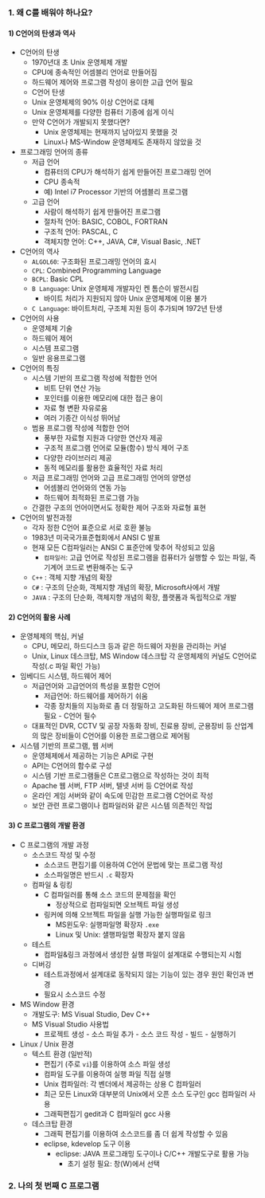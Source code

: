 ### 1. 왜 C를 배워야 하나요?

#### 1) C언어의 탄생과 역사

* C언어의 탄생
  * 1970년대 초 Unix 운영체제 개발
  * CPU에 종속적인 어셈블리 언어로 만들어짐
  * 하드웨어 제어와 프로그램 작성이 용이한 고급 언어 필요
  * C언어 탄생
  * Unix 운영체제의 90% 이상 C언어로 대체
  * Unix 운영체제를 다양한 컴퓨터 기종에 쉽게 이식
  * 만약 C언어가 개발되지 못했다면?
    * Unix 운영체제는 현재까지 남아있지 못했을 것
    * Linux나 MS-Window 운영체제도 존재하지 않았을 것
* 프로그래밍 언어의 종류
  * 저급 언어
    * 컴퓨터의 CPU가 해석하기 쉽게 만들어진 프로그래밍 언어
    * CPU 종속적
    * 예) Intel i7 Processor 기반의 어셈블리 프로그램
  * 고급 언어
    * 사람이 해석하기 쉽게 만들어진 프로그램
    * 절차적 언어: BASIC, COBOL, FORTRAN
    * 구조적 언어: PASCAL, C
    * 객체지향 언어: C++, JAVA, C#, Visual Basic, .NET
* C언어의 역사
  * `ALGOL60`: 구조화된 프로그래밍 언어의 효시
  * `CPL`: Combined Programming Language
  * `BCPL`: Basic CPL
  * `B Language`: Unix 운영체제 개발자인 켄 톰슨이 발전시킴
    * 바이트 처리가 지원되지 않아 Unix 운영체제에 이용 불가
  * `C Language`: 바이트처리, 구조체 지원 등이 추가되며 1972년 탄생
* C언어의 사용
  * 운영체제 기술
  * 하드웨어 제어
  * 시스템 프로그램
  * 일반 응용프로그램
* C언어의 특징
  * 시스템 기반의 프로그램 작성에 적합한 언어
    * 비트 단위 연산 가능
    * 포인터를 이용한 메모리에 대한 접근 용이
    * 자료 형 변환 자유로움
    * 여러 기종간 이식성 뛰어남
  * 범용 프로그램 작성에 적합한 언어
    * 풍부한 자료형 지원과 다양한 연산자 제공
    * 구조적 프로그램 언어로 모듈(함수) 방식 제어 구조
    * 다양한 라이브러리 제공
    * 동적 메모리를 활용한 효율적인 자료 처리
  * 저급 프로그래밍 언어와 고급 프로그래밍 언어의 양면성
    * 어셈블리 언어와의 연동 가능
    * 하드웨어 최적화된 프로그램 가능
  * 간결한 구조의 언어이면서도 정확한 제어 구조와 자료형 표현
* C언어의 발전과정
  * 각자 정한 C언어 표준으로 서로 호환 불능
  * 1983년 미국국가표준협회에서 ANSI C 발표
  * 현재 모든 C컴파일러는 ANSI C 표준안에 맞추어 작성되고 있음
    * `컴파일러`: 고급 언어로 작성된 프로그램을 컴퓨터가 실행할 수 있는 파일, 즉 기계어 코드로 변환해주는 도구
  * `C++` : 객체 지향 개념의 확장
  * `C#` : 구조의 단순화, 객체지향 개념의 확장, Microsoft사에서 개발
  * `JAVA` : 구조의 단순화, 객체지향 개념의 확장, 플랫폼과 독립적으로 개발

#### 2) C언어의 활용 사례

* 운영체제의 핵심, 커널
  * CPU, 메모리, 하드디스크 등과 같은 하드웨어 자원을 관리하는 커널
  * Unix, Linux 데스크탑, MS Window 데스크탑 각 운영체제의 커널도 C언어로 작성(.c 파일 확인 가능)
* 임베디드 시스템, 하드웨어 제어
  * 저급언어와 고급언어의 특성을 포함한 C언어
    * 저급언어: 하드웨어를 제어하기 쉬움
    * 각종 장치들의 지능화로 좀 더 정밀하고 고도화된 하드웨어 제어 프로그램 필요 - C언어 필수
  * 대표적인 DVR, CCTV 및 공장 자동화 장비, 진료용 장비, 군용장비 등 산업계의 많은 장비들이 C언어를 이용한 프로그램으로 제어됨
* 시스템 기반의 프로그램, 웹 서버
  * 운영체제에서 제공하는 기능은 API로 구현
  * API는 C언어의 함수로 구성
  * 시스템 기반 프로그램들은 C프로그램으로 작성하는 것이 최적
  * Apache 웹 서버, FTP 서버, 텔넷 서버 등 C언어로 작성
  * 온라인 게임 서버와 같이 속도에 민감한 프로그램 C언어로 작성
  * 보안 관련 프로그램이나 컴파일러와 같은 시스템 의존적인 작업

#### 3) C 프로그램의 개발 환경

* C 프로그램의 개발 과정
  * 소스코드 작성 및 수정
    * 소스코드 편집기를 이용하여 C언어 문법에 맞는 프로그램 작성
    * 소스파일명은 반드시 `.c` 확장자
  * 컴파일 & 링킹
    * C 컴파일러를 통해 소스 코드의 문제점을 확인
      * 정상적으로 컴파일되면 오브젝트 파일 생성
    * 링커에 의해 오브젝트 파일을 실행 가능한 실행파일로 링크
      * MS윈도우: 실행파일명 확장자 `.exe`
      * Linux 및 Unix: 샐행파일명 확장자 붙지 않음
  * 테스트
    * 컴파일&링크 과정에서 생성한 실행 파일이 설계대로 수행되는지 시험
  * 디버깅
    * 테스트과정에서 설계대로 동작되지 않는 기능이 있는 경우 원인 확인과 변경
    * 필요시 소스코드 수정
* MS Window 환경
  * 개발도구: MS Visual Studio, Dev C++
  * MS Visual Studio 사용법
    * 프로젝트 생성 - 소스 파일 추가 - 소스 코드 작성 - 빌드 - 실행하기
* Linux / Unix 환경
  * 텍스트 환경 (일반적)
    * 편집기 (주로 `vi`)를 이용하여 소스 파일 생성
    * 컴파일 도구를 이용하여 실행 파일 직접 실행
    * Unix 컴파일러: 각 벤더에서 제공하는 상용 C 컴파일러
    * 최근 모든 Linux와 대부분의 Unix에서 오픈 소스 도구인 gcc 컴파일러 사용
    * 그래픽편집기 gedit과 C 컴파일러 gcc 사용
  * 데스크탑 환경
    * 그래픽 편집기를 이용하여 소스코드를 좀 더 쉽게 작성할 수 있음
    * eclipse, kdevelop 도구 이용
      * eclipse: JAVA 프로그래밍 도구이나 C/C++ 개발도구로 활용 가능
        * 초기 설정 필요: 창(W)에서 선택

### 2. 나의 첫 번째 C 프로그램



